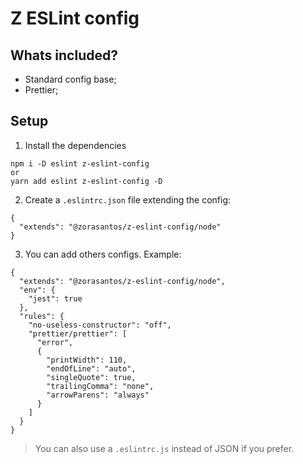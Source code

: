 # Z ESLint config

## Whats included?

- Standard config base;
- Prettier;

## Setup

1. Install the dependencies
```
npm i -D eslint z-eslint-config
or
yarn add eslint z-eslint-config -D
```

2. Create a `.eslintrc.json` file extending the config:
```
{
  "extends": "@zorasantos/z-eslint-config/node"
}
```

3. You can add others configs. Example:

```
{
  "extends": "@zorasantos/z-eslint-config/node",
  "env": {
    "jest": true
  },
  "rules": {
    "no-useless-constructor": "off",
    "prettier/prettier": [
      "error",
      {
        "printWidth": 110,
        "endOfLine": "auto",
        "singleQuote": true,
        "trailingComma": "none",
        "arrowParens": "always"
      }
    ]
  }
}
```

> You can also use a `.eslintrc.js` instead of JSON if you prefer.
